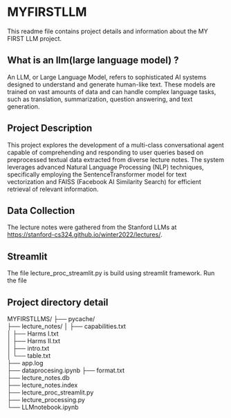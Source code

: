 # MYFIRSTLLM

This readme file contains project details and information about the MY FIRST LLM project. 

## What is an llm(large language model) ?
An LLM, or Large Language Model, refers to sophisticated AI systems designed to understand and generate human-like text. 
These models are trained on vast amounts of data and can handle complex language tasks, such as translation, summarization, question answering, and text generation.

## Project Description

This project explores the development of a  multi-class conversational agent capable of comprehending and responding to user queries based on preprocessed textual data extracted from diverse lecture notes.
The system leverages advanced Natural Language Processing (NLP) techniques, specifically employing the SentenceTransformer model for text vectorization and FAISS (Facebook AI Similarity Search) for efficient 
retrieval of relevant information.

## Data Collection
The lecture notes were gathered from the Stanford LLMs at https://stanford-cs324.github.io/winter2022/lectures/.

## Streamlit
The file lecture_proc_streamlit.py is build using streamlit framework.
Run the file 

## Project directory detail 
MYFIRSTLLMS/
├── pycache/  
├── lecture_notes/
│   ├── capabilities.txt  
│   ├── Harms I.txt       
│   ├── Harms II.txt       
│   ├── intro.txt          
│   └── table.txt          
├── app.log             
├── dataprocesing.ipynb 
├── format.txt          
├── lecture_notes.db    
├── lecture_notes.index   
├── lecture_proc_streamlit.py  
├── lecture_processing.py  
└── LLMnotebook.ipynb   


